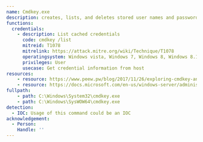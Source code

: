 ```yaml
---
name: Cmdkey.exe
description: creates, lists, and deletes stored user names and passwords or credentials.
functions:
  credentials:
    - description: List cached credentials
      code: cmdkey /list
      mitreid: T1078
      mitrelink: https://attack.mitre.org/wiki/Technique/T1078
      operatingsystem: Windows vista, Windows 7, Windows 8, Windows 8.1, Windows 10
      privileges: User
      usecase: Get credential information from host
resources:
    - resource: https://www.peew.pw/blog/2017/11/26/exploring-cmdkey-an-edge-case-for-privilege-escalation
    - resource: https://docs.microsoft.com/en-us/windows-server/administration/windows-commands/cmdkey
fullpath:
    - path: C:\Windows\System32\cmdkey.exe
    - path: C:\Windows\SysWOW64\cmdkey.exe
detection:
  - IOC: Usage of this command could be an IOC
acknowledgement:
  - Person: 
    Handle: ''
---
```

